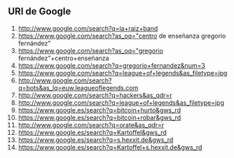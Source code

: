 ## URl de Google
1. http://www.google.com/search?q=la+raiz+band
2. https://www.google.com/search?as_oq="centro de enseñanza gregorio fernández"
3. https://www.google.com/search?as_oq="gregorio fernández"+centro+enseñanza
4. https://www.google.com/search?q=gregorio+fernandez&num=3
5. https://www.google.com/search?q=league+of+legends&as_filetype=jpg
6. http://www.google.com/search?q=bots&as_lq=euw.leagueoflegends.com
7. http://www.google.com/search?q=hackers&as_qdr=r
8. http://www.google.com/search?q=league+of+legends&as_filetype=jpg
9. https://www.google.es/search?q=bitcoin+hurto&gws_rd
9. https://www.google.es/search?q=bitcoin+robar&gws_rd
10. http://www.google.com/search?q=orate&as_qdr=r
11. https://www.google.es/search?q=Kartoffel&gws_rd
12. https://www.google.es/search?q=s.hexxit.de&gws_rd
13. https://www.google.es/search?q=Kartoffel+s.hexxit.de&gws_rd

